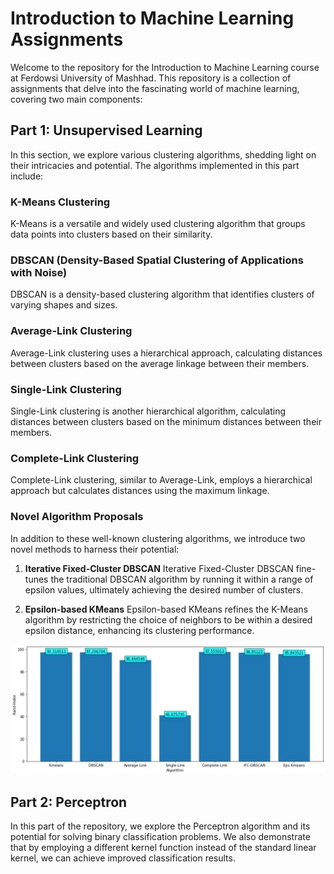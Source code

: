 # Introduction to Machine Learning Assignments
Welcome to the repository for the Introduction to Machine Learning course at Ferdowsi University of Mashhad. This repository is a collection of assignments that delve into the fascinating world of machine learning, covering two main components:

## Part 1: Unsupervised Learning
In this section, we explore various clustering algorithms, shedding light on their intricacies and potential. The algorithms implemented in this part include:

### K-Means Clustering
K-Means is a versatile and widely used clustering algorithm that groups data points into clusters based on their similarity.

### DBSCAN (Density-Based Spatial Clustering of Applications with Noise)
DBSCAN is a density-based clustering algorithm that identifies clusters of varying shapes and sizes.

### Average-Link Clustering
Average-Link clustering uses a hierarchical approach, calculating distances between clusters based on the average linkage between their members.

### Single-Link Clustering
Single-Link clustering is another hierarchical algorithm, calculating distances between clusters based on the minimum distances between their members.

### Complete-Link Clustering
Complete-Link clustering, similar to Average-Link, employs a hierarchical approach but calculates distances using the maximum linkage.

### Novel Algorithm Proposals
In addition to these well-known clustering algorithms, we introduce two novel methods to harness their potential:

1. **Iterative Fixed-Cluster DBSCAN**
Iterative Fixed-Cluster DBSCAN fine-tunes the traditional DBSCAN algorithm by running it within a range of epsilon values, ultimately achieving the desired number of clusters.

2. **Epsilon-based KMeans**
Epsilon-based KMeans refines the K-Means algorithm by restricting the choice of neighbors to be within a desired epsilon distance, enhancing its clustering performance.


![](./result.JPG)

## Part 2: Perceptron
In this part of the repository, we explore the Perceptron algorithm and its potential for solving binary classification problems. We also demonstrate that by employing a different kernel function instead of the standard linear kernel, we can achieve improved classification results.